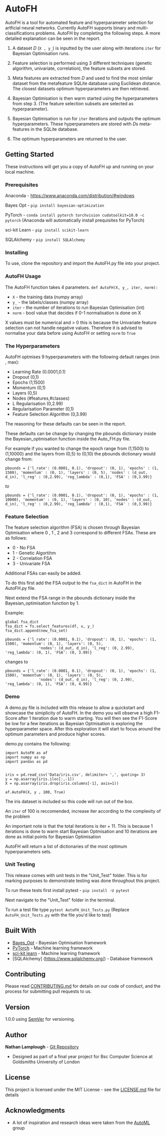 # AutoFH
AutoFH is a tool for automated feature and hyperparameter selection for artficial neural networks. Currently AutoFH supports binary and multi-classifications problems. AutoFH by completing the following steps. A more detailed explanation can be seen in the report.

1. A dataset *D* (`X , y_`) is inputted by the user along with iterations `iter` for Bayesian Optimisation runs.

2. Feature selection is performed using 3 different techniques (genetic algorithm, univariate, correlation), the feature subsets are        stored.

3. Meta features are extracted from *D* and used to find the most similar dataset from the metafeature SQLite database using Euclidean        distance. The closest datasets optimum hyperparameters are then retrieved.

4. Bayesian Optimisation is then warm started using the hyperparameters from step 3. (The feature selection subsets are selected as        hyperparameter).

5. Bayesian Optimisation is run for `iter` iterations and outputs the optimum hyperparameters. These hyperparameters are stored with *D*s    meta-features in the SQLite database.

6. The optimum hyperparameters are returned to the user.


## Getting Started

These instructions will get you a copy of AutoFH up and running on your local machine.

### Prerequisites

Anaconda - https://www.anaconda.com/distribution/#windows

Bayes Opt - `pip install bayesian-optimization`

PyTorch - `conda install pytorch torchvision cudatoolkit=10.0 -c pytorch` (Anaconda will automatically install prequisites for PyTorch)

sci-kit Learn - `pip install scikit-learn`

SQLAlchemy - `pip install SQLAlchemy`

### Installing

To use, clone the repository and import the AutoFH.py file into your project. 

### AutoFH Usage
The AutoFH function takes 4 parameters. `def AutoFH(X, y_, iter, norm):`
* `X` - the training data (numpy array)
* `y_` - the labels/classes (numpy array)
* `iter` - the number of iterations to run Bayesian Optimisation (int)
* `norm` - bool value that decides if 0-1 normalisation is done on X

X values must be numerical and > 0 this is because the Univariate feature selection can not handle negative values. Therefore it is advised to normalise your data before using AutoFH or setting `norm` to `True`

### The Hyperparameters
AutoFH optmises 9 hyperparameters with the following default ranges (min , max):

* Learning Rate (0.0001,0.1)
* Dropout (0,1)
* Epochs (1,1500)
* Momentum (0,1)
* Layers (0,5)
* Nodes (#features,#classes)
* L Regularisation (0,2.99)
* Regularisation Parameter (0,1)
* Feature Selection Algorithm (0,3.99)

The reasoning for these defaults can be seen in the report.

These defaults can be change by changing the pbounds dictionary inside the Bayesian_optmisation function inside the Auto_FH.py file.

For example if you wanted to change the epoch range from (1,1500) to (1,10000) and the layers from (0,5) to (0,10) the pbounds dictionary would change from:
```
pbounds = {'l_rate': (0.0001, 0.1), 'dropout': (0, 1), 'epochs' : (1, 1500), 'momentum' : (0, 1), 'layers' : (0, 5), 'nodes' : (d_out, d_in), 'l_reg' : (0,2.99), 'reg_lambda' : (0,1), 'FSA' : (0,3.99)}
```
*to*
```
pbounds = {'l_rate': (0.0001, 0.1), 'dropout': (0, 1), 'epochs' : (1, 10000), 'momentum' : (0, 1), 'layers' : (0, 10), 'nodes' : (d_out, d_in), 'l_reg' : (0,2.99), 'reg_lambda' : (0,1), 'FSA' : (0,3.99)}
```


### Feature Selection
The feature selection algorithm (FSA) is chosen through Bayesian Optmisation where 0 , 1 , 2 and 3 correspond to different FSAs. These are as follows:

* 0 - No FSA
* 1 - Genetic Algortihm
* 2 - Correlation FSA
* 3 - Univariate FSA

Additional FSAs can easily be added. 

To do this first add the FSA output to the `fsa_dict` in AutoFH in the AutoFH.py file.

Next extend the FSA range in the pbounds dictionary inside the Bayesian_optimisation function by 1.

Example: 

```
global fsa_dict
fsa_dict = fs.select_features(df, x, y_)
fsa_dict.append(new_fsa_set)
```

```
pbounds = {'l_rate': (0.0001, 0.1), 'dropout': (0, 1), 'epochs': (1, 1500), 'momentum': (0, 1), 'layers': (0, 5),
               'nodes': (d_out, d_in), 'l_reg': (0, 2.99), 'reg_lambda': (0, 1), 'FSA': (0, 3.99)}
```
changes to 
```
pbounds = {'l_rate': (0.0001, 0.1), 'dropout': (0, 1), 'epochs': (1, 1500), 'momentum': (0, 1), 'layers': (0, 5),
               'nodes': (d_out, d_in), 'l_reg': (0, 2.99), 'reg_lambda': (0, 1), 'FSA': (0, 4.99)}
```


### Demo
A demo.py file is included with this release to allow a quickstart and showcase the simiplicity of AutoFH. In the demo you will observe a high F1-Score after 1 iteration due to warm starting. You will then see the F1-Score be low for a few iterations as Bayesian Optmisation is exploring the hyperparameter space. After this exploration it will start to focus around the optimum parameters and produce higher scores.

demo.py contains the following:

```
import AutoFH as af
import numpy as np
import pandas as pd


iris = pd.read_csv('Data/iris.csv', delimiter= ',', quoting= 3)
y = np.asarray(iris.iloc[:,-1])
X = np.asarray(iris.drop(iris.columns[-1], axis=1))

af.AutoFH(X, y , 100, True)
```
The iris dataset is included so this code will run out of the box.

An `iter` of 100 is reccomended, increase iter according to the complexity of the problem

An important note is that the total iterations is iter + 11. This is because 1 iterations is done to warm start Bayesian Optmisation and 10 iterations are done as initial points for Bayesian Optimisation

AutoFH will return a list of dictionaries of the most optimum hyperparameters sets. 

### Unit Testing

This release comes with unit tests in the "Unit_Test" folder. This is for marking purposes to demonstrate testing was done throughout this project.

To run these tests first install pytest - `pip install -U pytest`

Next navigate to the "Unit_Test" folder in the terminal. 

To run a test file type `pytest AutoFH_Unit_Tests.py` (Replace `AutoFH_Unit_Tests.py` with the file you'd like to test)

## Built With

* [Bayes_Opt](https://github.com/fmfn/BayesianOptimization) - Bayesian Optmisation framework
* [PyTorch](https://pytorch.org/) - Machine learning framework
* [sci-kit learn](https://scikit-learn.org/) - Machine learning framework
* [SQLAlchemy] (https://www.sqlalchemy.org/) - Database framework

## Contributing

Please read [CONTRIBUTING.md](https://gist.github.com/PurpleBooth/b24679402957c63ec426) for details on our code of conduct, and the process for submitting pull requests to us.

## Version

1.0.0 using [SemVer](http://semver.org/) for versioning. 

## Author
**Nathan Lamplough** - [Git Repository](https://github.com/nathanlamplough)

* Designed as part of a final year project for Bsc Computer Science at Goldsmiths University of London

## License

This project is licensed under the MIT License - see the [LICENSE.md](LICENSE.md) file for details

## Acknowledgments
* A lot of inspiration and research ideas were taken from the [AutoML](https://www.automl.org/) group 


